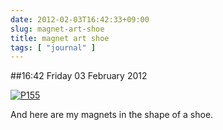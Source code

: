 ```yaml
---
date: 2012-02-03T16:42:33+09:00
slug: magnet-art-shoe
title: magnet art shoe
tags: [ "journal" ]
---
```


##16:42 Friday 03 February 2012

[![P155](http://getfile5.posterous.com/getfile/files.posterous.com/thunderrabbit/CejdayJHBbyFGtwcDpFJFFCIEIbHuiggkdairwzIruGGHaDxaAbzCkEDHfjI/p155.jpg.scaled500.jpg)](http://getfile9.posterous.com/getfile/files.posterous.com/thunderrabbit/CejdayJHBbyFGtwcDpFJFFCIEIbHuiggkdairwzIruGGHaDxaAbzCkEDHfjI/p155.jpg.scaled1000.jpg)

And here are my magnets in the shape of a shoe.
